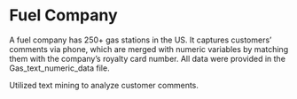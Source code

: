 # Fuel Company
A fuel company has 250+ gas stations in the US. It captures customers’ comments via phone, which are merged with numeric variables by matching them with the company’s royalty card number. All data were provided in the Gas_text_numeric_data file. 
<br>

Utilized text mining to analyze customer comments.
